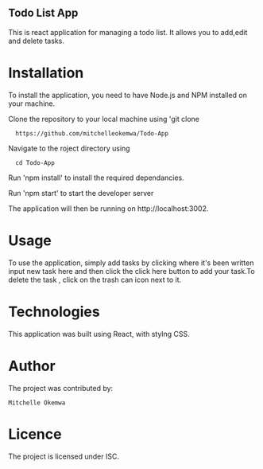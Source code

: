 ## Todo List App

This is react application for managing a todo list. It allows you to add,edit and delete tasks.

# Installation
To install the application, you need to have Node.js and NPM installed on your machine.

Clone the repository to your local machine using 'git clone

      https://github.com/mitchelleokemwa/Todo-App

Navigate to the roject directory using 
     
      cd Todo-App

Run 'npm install' to install the required dependancies.

Run 'npm start' to start the developer server

The application will then be running on http://localhost:3002.

# Usage

To use the application, simply add tasks by clicking where it's been written input new task here and then click the click here button to add your task.To delete the task , click on the trash can icon next to it.

# Technologies
This application was built using React, with stylng CSS.

# Author

The project was contributed by:

    Mitchelle Okemwa

# Licence

The project is licensed under ISC.


